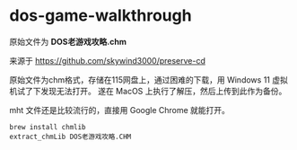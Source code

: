 # dos-game-walkthrough

原始文件为 **DOS老游戏攻略.chm**

来源于 https://github.com/skywind3000/preserve-cd

原始文件为chm格式，存储在115网盘上，通过困难的下载，用 Windows 11 虚拟机试了下发现无法打开。 遂在 MacOS 上执行了解压，然后上传到此作为备份。

mht 文件还是比较流行的，直接用 Google Chrome 就能打开。

```shell
brew install chmlib
extract_chmLib DOS老游戏攻略.CHM
```
